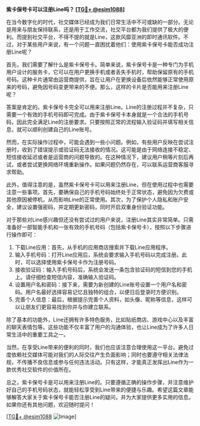 **紫卡保号卡可以注册Line吗？ [[TG💪+ @esim1088](https://t.me/s/esim1088)]**

在当今数字化的时代，社交媒体已经成为我们日常生活中不可或缺的一部分。无论是用来与朋友保持联系，还是用于工作交流，社交平台都为我们提供了极大的便利。而提到社交平台，不得不提的就是Line，这款风靡亚洲的即时通讯软件。不过，对于某些用户来说，有一个问题一直困扰着他们：使用紫卡保号卡能否成功注册Line呢？

首先，我们需要了解什么是紫卡保号卡。简单来说，紫卡保号卡是一种专门为手机用户设计的服务卡，它可以在用户更换手机或者丢失手机时，帮助保留原有的手机号码。这种卡片通常由运营商提供，旨在让用户在更换设备后依然能够正常使用原来的号码，避免因号码变更带来的不便。那么，这样的卡片是否能用来注册Line呢？

答案是肯定的。紫卡保号卡完全可以用来注册Line。Line的注册过程并不复杂，只需要一个有效的手机号码即可完成。由于紫卡保号卡本身就是一个合法的手机号码，因此完全满足Line的注册要求。只要按照正常的流程输入验证码并填写相关信息，就可以顺利创建自己的Line账号。

然而，在实际操作过程中，可能会遇到一些小问题。例如，有些用户反映在尝试注册时，收到了错误提示或验证码无法接收的情况。这可能是由于网络连接不稳定、短信接收延迟或者是运营商的问题导致的。在这种情况下，建议用户稍等片刻后再试，或者尝试更换网络环境重新操作。如果问题仍然存在，可以联系运营商客服寻求帮助。

此外，值得注意的是，虽然紫卡保号卡可以用来注册Line，但在使用过程中也需要注意一些事项。首先，要确保自己的手机号码始终处于正常状态，避免因为欠费或其他原因被停机，从而影响Line的正常使用。其次，为了保护个人隐私和账户安全，建议设置强密码，并定期更新密码，同时开启双重身份验证功能。

对于那些对Line感兴趣但还没有尝试过的用户来说，注册Line其实非常简单。只需准备好一部智能手机和一张有效的手机号码（包括紫卡保号卡），按照以下步骤进行操作即可：

1. 下载Line应用：首先，从手机的应用商店搜索并下载Line应用程序。
2. 输入手机号码：打开Line应用后，系统会要求输入手机号码以完成注册。此时，可以选择使用紫卡保号卡作为注册号码。
3. 接收验证码：输入手机号码后，系统会发送一条包含验证码的短信到您的手机上。请仔细检查短信内容，准确输入验证码。
4. 设置用户名和密码：接下来，需要为新创建的Line账号设置一个用户名和密码。用户名最好选择容易记忆且独特的组合，以便日后登录时方便识别。
5. 完善个人信息：最后，根据提示完善个人资料，如头像、昵称等信息，这样可以让朋友们更容易找到你并与你建立联系。

除了基本的功能外，Line还拥有许多特色服务，比如贴纸商店、游戏中心以及丰富的聊天表情包等。这些功能不仅丰富了用户的沟通体验，也让Line成为了许多人日常生活中的重要工具之一。

当然，在享受Line带来的便利的同时，我们也应该注意合理使用这一平台。避免过度依赖社交媒体可能对我们的人际交往产生负面影响；同时也要遵守相关法律法规，不传播不良信息或参与任何违法活动。只有这样，才能真正发挥出Line作为一款优秀社交软件的价值所在。

总之，紫卡保号卡是可以用来注册Line的。只要遵循正确的操作步骤，并注意维护好自己的手机号码状态，就能轻松享受到Line带来的便捷与乐趣。希望这篇文章能够解答大家关于紫卡保号卡能否注册Line的疑问，并为大家提供更多实用的信息。如果你还有其他问题，欢迎随时提问！

[[TG💪+ @esim1088](https://t.me/s/esim1088) ![Image](https://i.postimg.cc/4NQfJmqS/Snipaste-2025-05-13-00-14-12.png)]